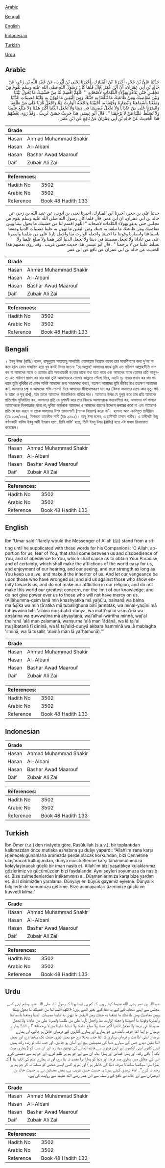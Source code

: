 [Arabic](#arabic)

[Bengali](#bengali)

[English](#english)

[Indonesian](#indonesian)

[Turkish](#turkish)

[Urdu](#urdu)

## Arabic


<div dir="rtl" lang="ar" style={{fontSize:'larger',backgroundColor:'#f8f9fa',padding:20}}>
حَدَّثَنَا عَلِيُّ بْنُ حُجْرٍ، أَخْبَرَنَا ابْنُ الْمُبَارَكِ، أَخْبَرَنَا يَحْيَى بْنُ أَيُّوبَ، عَنْ عُبَيْدِ اللَّهِ بْنِ زَحْرٍ، عَنْ خَالِدِ بْنِ أَبِي عِمْرَانَ، أَنَّ ابْنَ عُمَرَ، قَالَ قَلَّمَا كَانَ رَسُولُ اللَّهِ صلى الله عليه وسلم يَقُومُ مِنْ مَجْلِسٍ حَتَّى يَدْعُوَ بِهَؤُلاَءِ الْكَلِمَاتِ لأَصْحَابِهِ ‏ "‏ اللَّهُمَّ اقْسِمْ لَنَا مِنْ خَشْيَتِكَ مَا يَحُولُ بَيْنَنَا وَبَيْنَ مَعَاصِيكَ وَمِنْ طَاعَتِكَ مَا تُبَلِّغُنَا بِهِ جَنَّتَكَ وَمِنَ الْيَقِينِ مَا تُهَوِّنُ بِهِ عَلَيْنَا مُصِيبَاتِ الدُّنْيَا وَمَتِّعْنَا بِأَسْمَاعِنَا وَأَبْصَارِنَا وَقُوَّتِنَا مَا أَحْيَيْتَنَا وَاجْعَلْهُ الْوَارِثَ مِنَّا وَاجْعَلْ ثَأْرَنَا عَلَى مَنْ ظَلَمَنَا وَانْصُرْنَا عَلَى مَنْ عَادَانَا وَلاَ تَجْعَلْ مُصِيبَتَنَا فِي دِينِنَا وَلاَ تَجْعَلِ الدُّنْيَا أَكْبَرَ هَمِّنَا وَلاَ مَبْلَغَ عِلْمِنَا وَلاَ تُسَلِّطْ عَلَيْنَا مَنْ لاَ يَرْحَمُنَا ‏"‏ ‏.‏ قَالَ أَبُو عِيسَى هَذَا حَدِيثٌ حَسَنٌ غَرِيبٌ ‏.‏ وَقَدْ رَوَى بَعْضُهُمْ هَذَا الْحَدِيثَ عَنْ خَالِدِ بْنِ أَبِي عِمْرَانَ عَنْ نَافِعٍ عَنِ ابْنِ عُمَرَ ‏.‏
</div>
<div style={{backgroundColor:'#f8f9fa',padding:20, marginBottom: 10}}><table> <thead> <tr> <th>Grade</th> <th></th> </tr> </thead> <tbody> <tr><td>Hasan</td><td>Ahmad Muhammad Shakir</td></tr><tr><td>Hasan</td><td>Al-Albani</td></tr><tr><td>Hasan</td><td>Bashar Awad Maarouf</td></tr><tr><td>Daif</td><td>Zubair Ali Zai</td></tr></tbody></table><table> <thead> <tr> <th>References:</th> <th></th> </tr> </thead> <tbody><tr><td>Hadith No</td><td>3502</td></tr><tr><td>Arabic No</td><td>3502</td></tr><tr><td>Reference</td><td>Book 48 Hadith 133</td></tr></tbody></table></div>


<div dir="rtl" lang="ar" style={{fontSize:'larger',backgroundColor:'#f8f9fa',padding:20}}>
حدثنا علي بن حجر، اخبرنا ابن المبارك، اخبرنا يحيى بن ايوب، عن عبيد الله بن زحر، عن خالد بن ابي عمران، ان ابن عمر، قال قلما كان رسول الله صلى الله عليه وسلم يقوم من مجلس حتى يدعو بهولاء الكلمات لاصحابه " اللهم اقسم لنا من خشيتك ما يحول بيننا وبين معاصيك ومن طاعتك ما تبلغنا به جنتك ومن اليقين ما تهون به علينا مصيبات الدنيا ومتعنا باسماعنا وابصارنا وقوتنا ما احييتنا واجعله الوارث منا واجعل ثارنا على من ظلمنا وانصرنا على من عادانا ولا تجعل مصيبتنا في ديننا ولا تجعل الدنيا اكبر همنا ولا مبلغ علمنا ولا تسلط علينا من لا يرحمنا " . قال ابو عيسى هذا حديث حسن غريب . وقد روى بعضهم هذا الحديث عن خالد بن ابي عمران عن نافع عن ابن عمر
</div>
<div style={{backgroundColor:'#f8f9fa',padding:20, marginBottom: 10}}><table> <thead> <tr> <th>Grade</th> <th></th> </tr> </thead> <tbody> <tr><td>Hasan</td><td>Ahmad Muhammad Shakir</td></tr><tr><td>Hasan</td><td>Al-Albani</td></tr><tr><td>Hasan</td><td>Bashar Awad Maarouf</td></tr><tr><td>Daif</td><td>Zubair Ali Zai</td></tr></tbody></table><table> <thead> <tr> <th>References:</th> <th></th> </tr> </thead> <tbody><tr><td>Hadith No</td><td>3502</td></tr><tr><td>Arabic No</td><td>3502</td></tr><tr><td>Reference</td><td>Book 48 Hadith 133</td></tr></tbody></table></div>

## Bengali


<div dir="ltr" lang="bn" style={{fontSize:'larger',backgroundColor:'#f8f9fa',padding:20}}>
। ইবনু উমর (রাযিঃ) বলেন, রাসূলুল্লাহ সাল্লাল্লাহু আলাইহি ওয়াসাল্লাম নিম্নোক্ত বাক্যে তার সাহাবীগণের জন্য দু'আ না করে হঠাৎ কোন মাজলিস হতে খুব কমই বিদায় হতেনঃ “হে আল্লাহ! আমাদের মাঝে তুমি এত পরিমাণ আল্লাহভীতি ভাগ কর যা আমাদের মাঝে ও তোমার প্রতি অবাধ্যাচারী হওয়ার মাঝে বাধা হতে পারে এবং আমাদের মাঝে তোমার প্রতি আনুগত্য এত পরিমাণ প্রদান কর যার দ্বারা তুমি আমাদেরকে তোমার জান্নাতে পৌছে দিবে, এতটা দৃঢ় প্রত্যয় প্রদান কর যার মাধ্যমে তুমি পৃথিবীর যে কোন অনিষ্ট আমাদের জন্য সহজসাধ্য করবে, যতক্ষণ আমাদের তুমি জীবিত রাখ ততক্ষণ আমাদের কৰ্ণ, আমাদের চক্ষু ও আমাদের শক্তি-সামর্থ্য দিয়ে আমাদের জীবনোপকরণ দান কর (কিংবা আমাদের চোখ-কান মৃত্যু পর্যন্ত তাজা ও সুস্থ রাখ), আর তাকে আমাদের উত্তরাধিকার বানিয়ে দাও। আমাদের উপর যে যুলুম করে তার প্রতি আমাদের প্রতিশোধ সুনির্ধারিত কর, আমাদের প্রতি যে দুশমনী করে তার বিরুদ্ধে আমাদেরকে সহযোগিতা কর, আমাদের ধর্ম পালনে আমাদেরকে বিপদাক্রান্ত করো না, দুনিয়া অর্জনকে আমাদের ও আমাদের জ্ঞানের উদ্দেশে রূপান্তর করো না এবং আমাদের প্রতি যে দয়া করবে না তাকে আমাদের উপর প্রভাবশালী (শাসক নিয়োগ) করো না”। হাসানঃ আল-কালিমুত তাইয়্যিব (হাঃ ২২৫/১৬৯), মিশকাত তাহকীক সানী (হাঃ ২৪৯২)। আবূ ঈসা বলেন, এ হাদীসটি হাসান গারীব। এ হাদীসটি কিছু বর্ণনাকারী খালিদ ইবনু আবী ইমরান হতে, তিনি নাফি' হতে, তিনি ইবনু উমর (রাযিঃ) হতে এই সনদে রিওয়ায়াত করেছেন।
</div>
<div style={{backgroundColor:'#f8f9fa',padding:20, marginBottom: 10}}><table> <thead> <tr> <th>Grade</th> <th></th> </tr> </thead> <tbody> <tr><td>Hasan</td><td>Ahmad Muhammad Shakir</td></tr><tr><td>Hasan</td><td>Al-Albani</td></tr><tr><td>Hasan</td><td>Bashar Awad Maarouf</td></tr><tr><td>Daif</td><td>Zubair Ali Zai</td></tr></tbody></table><table> <thead> <tr> <th>References:</th> <th></th> </tr> </thead> <tbody><tr><td>Hadith No</td><td>3502</td></tr><tr><td>Arabic No</td><td>3502</td></tr><tr><td>Reference</td><td>Book 48 Hadith 133</td></tr></tbody></table></div>

## English


<div dir="ltr" lang="en" style={{fontSize:'larger',backgroundColor:'#f8f9fa',padding:20}}>
Ibn 'Umar said:“Rarely would the Messenger of Allah (ﷺ) stand from a sitting until he supplicated with these words for his Companions: ‘O Allah, apportion for us, fear of You, that shall come between us and disobedience of You, and of obedience to You, which shall cause us to obtain Your Paradise, and of certainty, which shall make the afflictions of the world easy for us, and enjoyment of our hearing, and our seeing, and our strength as long as You keep us alive, and make it the inheritor of us. And let our vengeance be upon those who have wronged us, and aid us against those who show enmity towards us, and do not make our affliction in our religion, and do not make this world our greatest concern, nor the limit of our knowledge, and do not give power over us to those who will not have mercy on us. (Allāhumma-qsim lanā min khashyatika mā yaḥūlu, bainanā wa baina ma'āṣīka wa min ṭā'atika mā tuballighuna bihī jannatak, wa minal-yaqīni mā tuhawwinu bihī 'alainā muṣībatid-dunyā, wa matti'na bi-asmā'inā wa abṣārina wa quwwatina mā aḥyaytanā, waj'alhul-wāritha minnā, waj'al tha’ranā 'alā man ẓalamanā, wanṣurna 'alā man 'ādānā, wa lā taj'al muṣībatanā fī dīninā, wa lā taj'alid-dunyā akbara hamminā wa lā mablagha 'ilminā, wa lā tusalliṭ 'alainā man lā yarḥamunā).’”
</div>
<div style={{backgroundColor:'#f8f9fa',padding:20, marginBottom: 10}}><table> <thead> <tr> <th>Grade</th> <th></th> </tr> </thead> <tbody> <tr><td>Hasan</td><td>Ahmad Muhammad Shakir</td></tr><tr><td>Hasan</td><td>Al-Albani</td></tr><tr><td>Hasan</td><td>Bashar Awad Maarouf</td></tr><tr><td>Daif</td><td>Zubair Ali Zai</td></tr></tbody></table><table> <thead> <tr> <th>References:</th> <th></th> </tr> </thead> <tbody><tr><td>Hadith No</td><td>3502</td></tr><tr><td>Arabic No</td><td>3502</td></tr><tr><td>Reference</td><td>Book 48 Hadith 133</td></tr></tbody></table></div>

## Indonesian


<div dir="ltr" lang="id" style={{fontSize:'larger',backgroundColor:'#f8f9fa',padding:20}}>

</div>
<div style={{backgroundColor:'#f8f9fa',padding:20, marginBottom: 10}}><table> <thead> <tr> <th>Grade</th> <th></th> </tr> </thead> <tbody> <tr><td>Hasan</td><td>Ahmad Muhammad Shakir</td></tr><tr><td>Hasan</td><td>Al-Albani</td></tr><tr><td>Hasan</td><td>Bashar Awad Maarouf</td></tr><tr><td>Daif</td><td>Zubair Ali Zai</td></tr></tbody></table><table> <thead> <tr> <th>References:</th> <th></th> </tr> </thead> <tbody><tr><td>Hadith No</td><td>3502</td></tr><tr><td>Arabic No</td><td>3502</td></tr><tr><td>Reference</td><td>Book 48 Hadith 133</td></tr></tbody></table></div>

## Turkish


<div dir="ltr" lang="tr" style={{fontSize:'larger',backgroundColor:'#f8f9fa',padding:20}}>
İbn Ömer (r.a.)’den rivâyete göre, Rasûlullah (s.a.v.), bir toplantıdan kalkmazdan önce mutlaka ashabına şu duâyı yapardı: “Allah’ım sana karşı işlenecek günahlarla aramızda perde olacak korkundan, bizi Cennetine ulaştıracak kulluğundan, dünya musibetlerine karşı tahammülümüzü kolaylaştıracak güçlü bir iman nasib et. Allah’ım bizi yaşattıkça kulaklarımız gözlerimiz ve gücümüzden bizi faydalandır. Aynı şeyleri soyumuza da nasib et. Bize zulmedenlerden intikamımızı al. Düşmanlarımıza karşı bize yardım et. Bizi dinimizden yaralama. Dünyayı en büyük gayemiz eyleme. Dünyalık bilgilerle de sonumuzu getirme. Bize acımayanları üzerimize güçlü ve kuvvetli kılma.”
</div>
<div style={{backgroundColor:'#f8f9fa',padding:20, marginBottom: 10}}><table> <thead> <tr> <th>Grade</th> <th></th> </tr> </thead> <tbody> <tr><td>Hasan</td><td>Ahmad Muhammad Shakir</td></tr><tr><td>Hasan</td><td>Al-Albani</td></tr><tr><td>Hasan</td><td>Bashar Awad Maarouf</td></tr><tr><td>Daif</td><td>Zubair Ali Zai</td></tr></tbody></table><table> <thead> <tr> <th>References:</th> <th></th> </tr> </thead> <tbody><tr><td>Hadith No</td><td>3502</td></tr><tr><td>Arabic No</td><td>3502</td></tr><tr><td>Reference</td><td>Book 48 Hadith 133</td></tr></tbody></table></div>

## Urdu


<div dir="rtl" lang="ur" style={{fontSize:'larger',backgroundColor:'#f8f9fa',padding:20}}>
عبداللہ بن عمر رضی الله عنہما کہتے ہیں کہ کم ہی ایسا ہوتا کہ رسول اللہ صلی اللہ علیہ وسلم اپنی کسی مجلس سے اپنے صحابہ کے لیے یہ دعا کیے بغیر اٹھے ہوں: «اللهم اقسم لنا من خشيتك ما يحول بيننا وبين معاصيك ومن طاعتك ما تبلغنا به جنتك ومن اليقين ما تهون به علينا مصيبات الدنيا ومتعنا بأسماعنا وأبصارنا وقوتنا ما أحييتنا واجعله الوارث منا واجعل ثأرنا على من ظلمنا وانصرنا على من عادانا ولا تجعل مصيبتنا في ديننا ولا تجعل الدنيا أكبر همنا ولا مبلغ علمنا ولا تسلط علينا من لا يرحمنا» ”اے اللہ! ہمارے درمیان تو اپنا اتنا خوف بانٹ دے جو ہمارے اور ہمارے گناہوں کے درمیان حائل ہو جائے، اور ہمارے درمیان اپنی اطاعت و فرماں برداری کا اتنا جذبہ پھیلا دے جو ہمیں تیری جنت تک پہنچا دے، اور ہمیں اتنا یقین دیدے جس کے سہارے دنیا کی مصیبتیں ہیچ اور آسان ہو جائیں، اور جب تک تو زندہ رکھ ہمیں اپنے کانوں اپنی آنکھوں اور اپنی قوتوں سے فائدہ اٹھانے کی توفیق دیتا رہ، اور ان سب کو ( ہماری موت تک ) باقی رکھ، اور ہمارا قصاص اور ہمارا بدلہ ان سے لے جو ہم پر ظلم کرے، اور جو ہم سے دشمنی کرے اس کے مقابل میں ہماری مدد فرما، اور دنیا کو ہمارا برا مقصد نہ بنا دے، اور نہ ہمارے علم کی انتہا بنا ( کہ ہمارا سارا سیکھنا سکھانا صرف دنیا کی خاطر ہو ) اور ہم پر کسی ایسے شخص کو مسلط نہ کر جو ہم پر رحم نہ کرے“۔ امام ترمذی کہتے ہیں: یہ حدیث حسن غریب ہے، بعض محدثین نے یہ حدیث خالد بن ابوعمران سے اور خالد نے نافع کے واسطہ سے ابن عمر رضی الله عنہما سے روایت کی ہے۔
</div>
<div style={{backgroundColor:'#f8f9fa',padding:20, marginBottom: 10}}><table> <thead> <tr> <th>Grade</th> <th></th> </tr> </thead> <tbody> <tr><td>Hasan</td><td>Ahmad Muhammad Shakir</td></tr><tr><td>Hasan</td><td>Al-Albani</td></tr><tr><td>Hasan</td><td>Bashar Awad Maarouf</td></tr><tr><td>Daif</td><td>Zubair Ali Zai</td></tr></tbody></table><table> <thead> <tr> <th>References:</th> <th></th> </tr> </thead> <tbody><tr><td>Hadith No</td><td>3502</td></tr><tr><td>Arabic No</td><td>3502</td></tr><tr><td>Reference</td><td>Book 48 Hadith 133</td></tr></tbody></table></div>